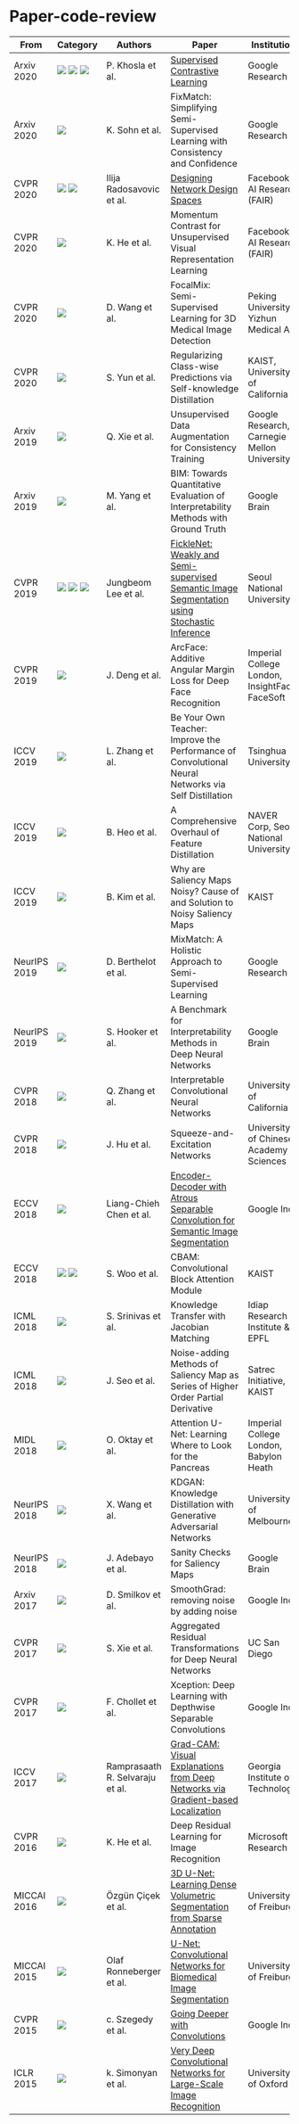 # Paper-code-review

From | Category | Authors | Paper | Institution
---- | ---- | ---- | ---- | ----
Arxiv 2020 | <img src=https://img.shields.io/badge/%20-Representation-orange> <img src=https://img.shields.io/badge/%20-Self--supervised-red> <img src=https://img.shields.io/badge/%20-Classification-brightgreen> | P. Khosla et al. | [Supervised Contrastive Learning](https://github.com/rlatjcj/Paper-code-review/tree/master/%5BArxiv%202020%5D%20Supervised%20Contrastive%20Learning) | Google Research
Arxiv 2020 | <img src=https://img.shields.io/badge/%20-Semi--supervised-lightgrey> | K. Sohn et al. | FixMatch: Simplifying Semi-Supervised Learning with Consistency and Confidence | Google Research
CVPR 2020 | <img src=https://img.shields.io/badge/%20-Modeling-yellow> <img src=https://img.shields.io/badge/%20-Classification-brightgreen> | Ilija Radosavovic et al. | [Designing Network Design Spaces](https://github.com/rlatjcj/Paper-code-review/tree/master/%5BCVPR%202020%5D%20Designing%20Network%20Design%20Spaces) | Facebook AI Research (FAIR)
CVPR 2020 | <img src=https://img.shields.io/badge/%20-Self--supervised-red> | K. He et al. | Momentum Contrast for Unsupervised Visual Representation Learning | Facebook AI Research (FAIR)
CVPR 2020 | <img src=https://img.shields.io/badge/%20-Semi--supervised-lightgrey> | D. Wang et al. | FocalMix: Semi-Supervised Learning for 3D Medical Image Detection | Peking University, Yizhun Medical AI
CVPR 2020 | <img src=https://img.shields.io/badge/%20-Knowledge_distillation-blueviolet> | S. Yun et al. | Regularizing Class-wise Predictions via Self-knowledge Distillation | KAIST, University of California
Arxiv 2019 | <img src=https://img.shields.io/badge/%20-Semi--supervised-lightgrey> | Q. Xie et al. | Unsupervised Data Augmentation for Consistency Training | Google Research, Carnegie Mellon University
Arxiv 2019 | <img src=https://img.shields.io/badge/%20-XAI-yellowgreen> | M. Yang et al. | BIM: Towards Quantitative Evaluation of Interpretability Methods with Ground Truth | Google Brain
CVPR 2019 | <img src=https://img.shields.io/badge/%20-Segmentation-green> <img src=https://img.shields.io/badge/%20-Weakly--supervised-blue> <img src=https://img.shields.io/badge/%20-Semi--supervised-lightgrey> | Jungbeom Lee et al. | [FickleNet: Weakly and Semi-supervised Semantic Image Segmentation using Stochastic Inference](https://github.com/rlatjcj/Paper-code-review/tree/master/%5BCVPR%202019%5D%20FickleNet) | Seoul National University
CVPR 2019 | <img src=https://img.shields.io/badge/%20-Representation-orange> | J. Deng et al. | ArcFace: Additive Angular Margin Loss for Deep Face Recognition | Imperial College London, InsightFace, FaceSoft
ICCV 2019 | <img src=https://img.shields.io/badge/%20-Knowledge_distillation-blueviolet> | L. Zhang et al. | Be Your Own Teacher: Improve the Performance of Convolutional Neural Networks via Self Distillation | Tsinghua University
ICCV 2019 | <img src=https://img.shields.io/badge/%20-Knowledge_distillation-blueviolet> | B. Heo et al. | A Comprehensive Overhaul of Feature Distillation | NAVER Corp, Seoul National University
ICCV 2019 | <img src=https://img.shields.io/badge/%20-XAI-yellowgreen> | B. Kim et al. | Why are Saliency Maps Noisy? Cause of and Solution to Noisy Saliency Maps | KAIST
NeurIPS 2019 | <img src=https://img.shields.io/badge/%20-Semi--supervised-lightgrey> | D. Berthelot et al. | MixMatch: A Holistic Approach to Semi-Supervised Learning | Google Research
NeurIPS 2019 | <img src=https://img.shields.io/badge/%20-XAI-yellowgreen> | S. Hooker et al. | A Benchmark for Interpretability Methods in Deep Neural Networks | Google Brain
CVPR 2018 | <img src=https://img.shields.io/badge/%20-XAI-yellowgreen> | Q. Zhang et al. | Interpretable Convolutional Neural Networks | University of California
CVPR 2018 | <img src=https://img.shields.io/badge/%20-Classification-brightgreen> | J. Hu et al. | Squeeze-and-Excitation Networks | University of Chinese Academy of Sciences
ECCV 2018 | <img src=https://img.shields.io/badge/%20-Classification-brightgreen> | Liang-Chieh Chen et al. | [Encoder-Decoder with Atrous Separable Convolution for Semantic Image Segmentation](https://github.com/rlatjcj/Paper-code-review/tree/master/%5BECCV%202018%5D%20DeepLab%20v3%2B) | Google Inc.
ECCV 2018 | <img src=https://img.shields.io/badge/%20-Classification-brightgreen> <img src=https://img.shields.io/badge/%20-XAI-yellowgreen> | S. Woo et al. | CBAM: Convolutional Block Attention Module | KAIST
ICML 2018 | <img src=https://img.shields.io/badge/%20-Knowledge_distillation-blueviolet> | S. Srinivas et al. | Knowledge Transfer with Jacobian Matching | Idiap Research Institute & EPFL
ICML 2018 | <img src=https://img.shields.io/badge/%20-XAI-yellowgreen> | J. Seo et al. | Noise-adding Methods of Saliency Map as Series of Higher Order Partial Derivative | Satrec Initiative, KAIST
MIDL 2018 | <img src=https://img.shields.io/badge/%20-Segmentation-green> | O. Oktay et al. | Attention U-Net: Learning Where to Look for the Pancreas | Imperial College London, Babylon Heath
NeurIPS 2018 | <img src=https://img.shields.io/badge/%20-Knowledge_distillation-blueviolet> | X. Wang et al. | KDGAN: Knowledge Distillation with Generative Adversarial Networks | University of Melbourne
NeurIPS 2018 | <img src=https://img.shields.io/badge/%20-XAI-yellowgreen> | J. Adebayo et al. | Sanity Checks for Saliency Maps | Google Brain
Arxiv 2017 | <img src=https://img.shields.io/badge/%20-XAI-yellowgreen> | D. Smilkov et al. | SmoothGrad: removing noise by adding noise | Google Inc.
CVPR 2017 | <img src=https://img.shields.io/badge/%20-Classification-brightgreen> | S. Xie et al. | Aggregated Residual Transformations for Deep Neural Networks | UC San Diego
CVPR 2017 | <img src=https://img.shields.io/badge/%20-Classification-brightgreen> | F. Chollet et al. | Xception: Deep Learning with Depthwise Separable Convolutions | Google Inc.
ICCV 2017 | <img src=https://img.shields.io/badge/%20-XAI-yellowgreen> | Ramprasaath R. Selvaraju et al. | [Grad-CAM: Visual Explanations from Deep Networks via Gradient-based Localization](https://github.com/rlatjcj/Paper-code-review/tree/master/%5BICCV%202017%5D%20Grad-CAM) | Georgia Institute of Technology
CVPR 2016 | <img src=https://img.shields.io/badge/%20-Classification-brightgreen> | K. He et al. | Deep Residual Learning for Image Recognition | Microsoft Research
MICCAI 2016 | <img src=https://img.shields.io/badge/%20-Segmentation-green> | Özgün Çiçek et al. | [3D U-Net: Learning Dense Volumetric Segmentation from Sparse Annotation](https://github.com/rlatjcj/Paper-code-review/tree/master/%5BMICCAI%202016%5D%203D%20U-Net) | University of Freiburg
MICCAI 2015 | <img src=https://img.shields.io/badge/%20-Segmentation-green> | Olaf Ronneberger et al. | [U-Net: Convolutional Networks for Biomedical Image Segmentation](https://github.com/rlatjcj/Paper-code-review/tree/master/%5BMICCAI%202015%5D%20U-Net) | University of Freiburg
CVPR 2015 | <img src=https://img.shields.io/badge/%20-Classification-brightgreen> | c. Szegedy et al. | [Going Deeper with Convolutions](https://github.com/rlatjcj/Paper-code-review/tree/master/%5BCVPR%202015%5D%20Inception%20v1) | Google Inc.
ICLR 2015 | <img src=https://img.shields.io/badge/%20-Classification-brightgreen> | k. Simonyan et al. | [Very Deep Convolutional Networks for Large-Scale Image Recognition](https://github.com/rlatjcj/Paper-code-review/tree/master/%5BICLR%202015%5D%20VGG) | University of Oxford
